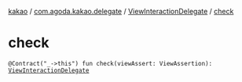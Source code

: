 [kakao](../../index.md) / [com.agoda.kakao.delegate](../index.md) / [ViewInteractionDelegate](index.md) / [check](./check.md)

# check

`@Contract("_->this") fun check(viewAssert: ViewAssertion): `[`ViewInteractionDelegate`](index.md)